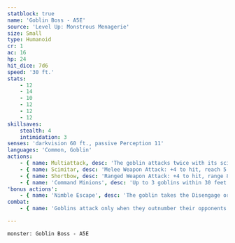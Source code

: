 ```yaml
---
statblock: true
name: 'Goblin Boss - A5E'
source: 'Level Up: Monstrous Menagerie'
size: Small
type: Humanoid
cr: 1
ac: 16
hp: 24
hit_dice: 7d6
speed: '30 ft.'
stats:
    - 12
    - 14
    - 10
    - 12
    - 12
    - 12
skillsaves:
    stealth: 4
    intimidation: 3
senses: 'darkvision 60 ft., passive Perception 11'
languages: 'Common, Goblin'
actions:
    - { name: Multiattack, desc: 'The goblin attacks twice with its scimitar.' }
    - { name: Scimitar, desc: 'Melee Weapon Attack: +4 to hit, reach 5 ft., one target. Hit: 5 (1d6 + 2) slashing damage.' }
    - { name: Shortbow, desc: 'Ranged Weapon Attack: +4 to hit, range 80/320 ft., one target. Hit: 5 (1d6 + 2) piercing damage.' }
    - { name: 'Command Minions', desc: 'Up to 3 goblins within 30 feet that can hear or see it use their reactions to make a single melee attack each.' }
'bonus actions':
    - { name: 'Nimble Escape', desc: 'The goblin takes the Disengage or Hide action.' }
combat:
    - { name: 'Goblins attack only when they outnumber their opponents', desc: 'They employ ambush, firing arrows from hiding and then using Nimble Escape to hide elsewhere. When they can, they turn an aspect of the battle to their advantage, attacking in darkness or from above or amongst traps and hazards. If a goblin is engaged in melee while not in an advantageous position, it attacks with its shortsword and then disengages. Unless a powerful leader forces them to stand their ground, goblins retreat once they no longer outnumber their enemy.' }

---
```

```statblock
monster: Goblin Boss - A5E
```
